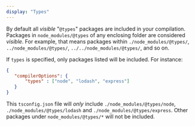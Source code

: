 ```yaml
---
display: "Types"
---
```


By default all *visible* "`@types`" packages are included in your compilation. 
Packages in `node_modules/@types` of any enclosing folder are considered *visible*.
For example, that means packages within `./node_modules/@types/`,  `../node_modules/@types/`, `../../node_modules/@types/`, and so on.

If `types` is specified, only packages listed will be included. For instance:

```json
{
   "compilerOptions": {
       "types" : ["node", "lodash", "express"]
   }
}
```

This `tsconfig.json` file will *only* include  `./node_modules/@types/node`, `./node_modules/@types/lodash` and `./node_modules/@types/express`.
Other packages under `node_modules/@types/*` will not be included.
